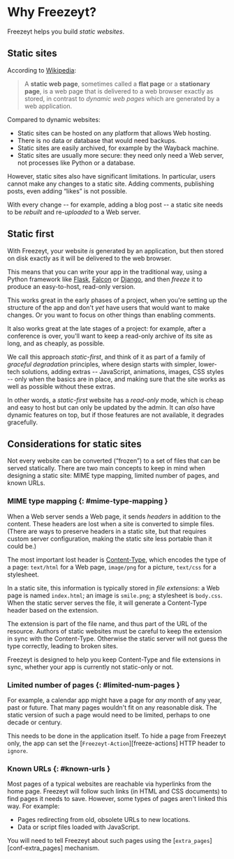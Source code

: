 # Why Freezeyt?

Freezeyt helps you build *static websites*.


## Static sites

According to [Wikipedia](https://en.wikipedia.org/wiki/Static_web_page):

> A **static web page**, sometimes called a **flat page** or a
> **stationary page**, is a web page that is delivered to a web browser
> exactly as stored, in contrast to *dynamic web pages* which are generated
> by a web application.

Compared to dynamic websites:
- Static sites can be hosted on any platform that allows Web hosting.
- There is no data or database that would need backups.
- Static sites are easily archived, for example by the Wayback machine.
- Static sites are usually more secure: they need only need a Web server,
  not processes like Python or a database.

However, static sites also have significant limitations.
In particular, users cannot make any changes to a static site.
Adding comments, publishing posts, even adding “likes” is not possible.

With every change -- for example, adding a blog post -- a static site needs
to be *rebuilt* and re-*uploaded* to a Web server.


## Static first

With Freezeyt, your website *is* generated by an application,
but then stored on disk exactly as it will be delivered to the web browser.

This means that you can write your app in the traditional way, using a Python
framework like [Flask], [Falcon] or [Django], and then *freeze* it to produce
an easy-to-host, read-only version.

This works great in the early phases of a project, when you're setting up
the structure of the app and don't *yet* have users that would want to make
changes. Or you want to focus on other things than enabling comments.

It also works great at the late stages of a project: for example,
after a conference is over, you'll want to keep a read-only archive
of its site as long, and as cheaply, as possible.

We call this approach *static-first*, and think of it as part of a family of
*graceful degradation* principles, where design starts with simpler, lower-tech
solutions, adding extras -- JavaScript, animations, images, CSS styles -- only
when the basics are in place, and making sure that the site works as well as
possible without these extras.

In other words, a *static-first* website has a *read-only* mode, which is
cheap and easy to host but can only be updated by the admin.
It can *also* have dynamic features on top, but if those features are not
available, it degrades gracefully.


[Django]: https://www.djangoproject.com/
[Flask]: https://flask.palletsprojects.com/en/3.0.x/
[Falcon]: https://falconframework.org/


## Considerations for static sites

Not every website can be converted (“frozen”) to a set of files that can be
served statically.
There are two main concepts to keep in mind when designing a static site:
MIME type mapping, limited number of pages, and known URLs.

### MIME type mapping  {: #mime-type-mapping }

When a Web server sends a Web page, it sends *headers* in addition to
the content.
These headers are lost when a site is converted to simple files.
(There are ways to preserve headers in a static site, but that requires custom
server configuration, making the static site less portable than it could be.)

The most important lost header is [Content-Type](https://developer.mozilla.org/en-US/docs/Web/HTTP/Headers/Content-Type),
which encodes the type of a page: `text/html` for a Web page, `image/png`
for a picture, `text/css` for a stylesheet.

In a static site, this information is typically stored in *file extensions*:
a Web page is named `index.html`; an image is `smile.png`; a stylesheet
is `body.css`.
When the static server serves the file, it will generate a Content-Type header
based on the extension.

The extension is part of the file name, and thus part of the URL of
the resource.
Authors of static websites must be careful to keep the extension in sync with
the Content-Type.
Otherwise the static server will not guess the type correctly, leading to
broken sites.

Freezeyt is designed to help you keep Content-Type and file extensions in sync,
whether your app is currently not static-only or not.


### Limited number of pages  {: #limited-num-pages }

For example, a calendar app might have a page for *any* month of any year, past
or future. That many pages wouldn't fit on any reasonable disk.
The static version of such a page would need to be limited, perhaps to one
decade or century.

This needs to be done in the application itself.
To hide a page from Freezeyt only, the app can set the
[`Freezeyt-Action`][freeze-actions] HTTP header to `ignore`.


### Known URLs  {: #known-urls }

Most pages of a typical websites are reachable via hyperlinks from the home
page.
Freezeyt will follow such links (in HTML and CSS documents) to find pages
it needs to save.
However, some types of pages aren't linked this way. For example:

- Pages redirecting from old, obsolete URLs to new locations.
- Data or script files loaded with JavaScript.

You will need to tell Freezeyt about such pages using the
[`extra_pages`][conf-extra_pages] mechanism.

